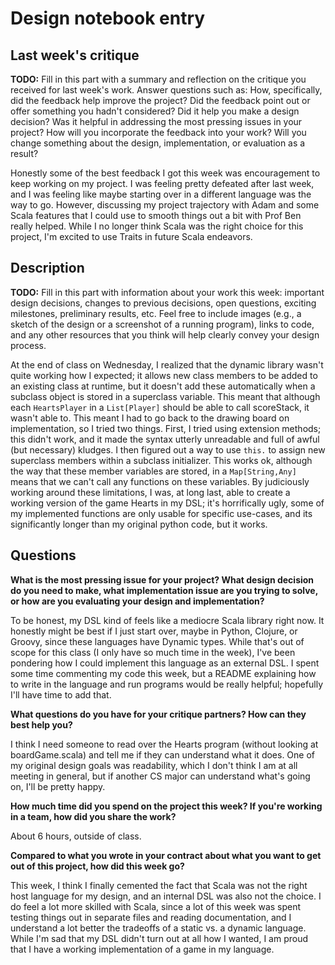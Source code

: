 # Design notebook entry

## Last week's critique

**TODO:** Fill in this part with a summary and reflection on the critique you received for
last week's work. Answer questions such as:  How, specifically, did the feedback help
improve the project? Did the feedback point out or offer something you hadn't considered?
Did it help you make a design decision? Was it helpful in addressing the most pressing
issues in your project? How will you incorporate the feedback into your work? Will you
change something about the design, implementation, or evaluation as a result?

Honestly some of the best feedback I got this week was encouragement to keep working on my project. I was feeling pretty defeated after last week, and I was feeling like maybe starting over in a different language was the way to go. However, discussing my project trajectory with Adam and some Scala features that I could use to smooth things out a bit with Prof Ben really helped. While I no longer think Scala was the right choice for this project, I'm excited to use Traits in future Scala endeavors.

## Description

**TODO:** Fill in this part with information about your work this week:
important design decisions, changes to previous decisions, open questions,
exciting milestones, preliminary results, etc. Feel free to include images
(e.g., a sketch of the design or a screenshot of a running program), links to
code, and any other resources that you think will help clearly convey your
design process.

At the end of class on Wednesday, I realized that the dynamic library wasn't quite working how I expected; it allows new class members to be added to an existing class at runtime, but it doesn't add these automatically when a subclass object is stored in a superclass variable. This meant that although each ```HeartsPlayer``` in a ```List[Player]``` should be able to call scoreStack, it wasn't able to. This meant I had to go back to the drawing board on implementation, so I tried two things. First, I tried using extension methods; this didn't work, and it made the syntax utterly unreadable and full of awful (but necessary) kludges. I then figured out a way to use ```this.``` to assign new superclass members within a subclass initializer. This works ok, although the way that these member variables are stored, in a ```Map[String,Any]``` means that we can't call any functions on these variables. By judiciously working around these limitations, I was, at long last, able to create a working version of the game Hearts in my DSL; it's horrifically ugly, some of my implemented functions are only usable for specific use-cases, and its significantly longer than my original python code, but it works.

## Questions

**What is the most pressing issue for your project? What design decision do
you need to make, what implementation issue are you trying to solve, or how
are you evaluating your design and implementation?**

To be honest, my DSL kind of feels like a mediocre Scala library right now. It honestly might be best if I just
start over, maybe in Python, Clojure, or Groovy, since these languages have Dynamic types. While that's out of scope for this class (I only have so much time in the week), I've been pondering how I could implement this language as an external DSL. I spent some time commenting my code this week, but a README explaining how to write in the language and run programs would be really helpful; hopefully I'll have time to add that.

**What questions do you have for your critique partners? How can they best help
you?**

I think I need someone to read over the Hearts program (without looking at boardGame.scala) and tell me if they can understand what it does. One of my original design goals was readability, which I don't think I am at all meeting in general, but if another CS major can understand what's going on, I'll be pretty happy.

**How much time did you spend on the project this week? If you're working in a
team, how did you share the work?**

About 6 hours, outside of class.

**Compared to what you wrote in your contract about what you want to get out of this
project, how did this week go?**

This week, I think I finally cemented the fact that Scala was not the right host language for my design, and an internal DSL was also not the choice. I do feel a lot more skilled with Scala, since a lot of this week was spent testing things out in separate files and reading documentation, and I understand a lot better the tradeoffs of a static vs. a dynamic language. While I'm sad that my DSL didn't turn out at all how I wanted, I am proud that I have a working implementation of a game in my language.
